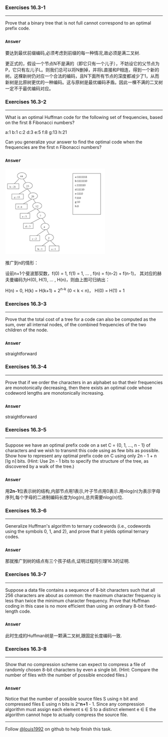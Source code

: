 ### Exercises 16.3-1
***
Prove that a binary tree that is not full cannot correspond to an optimal prefix code.

### `Answer`
要达到最优前缀编码,必须考虑到前缀的每一种情况,故必须是满二叉树.

更正式的，假设一个节点N不是满的（即它只有一个儿子），不妨设它的父节点为P，它只有左儿子L。则我们总可以将N删掉，并将L直接和P相连，得到一个新的树。这棵新树仍对应一个合法的编码，且N下面所有节点的深度都减少了1，从而新树是比原树更优的一种编码。这与原树是最优编码矛盾。因此一棵不满的二叉树一定不于最优编码对应。

### Exercises 16.3-2
***
What is an optimal Huffman code for the following set of frequencies, based on the first 8 Fibonacci numbers?

a:1 b:1 c:2 d:3 e:5 f:8 g:13 h:21

Can you generalize your answer to find the optimal code when the frequencies are the first n Fibonacci numbers?

### `Answer`
![](./repo/s3/1.png)

推广到n的情形：

设前n+1个斐波那契数，f(0) = 1, f(1) = 1, ... , f(n) = f(n-2) + f(n-1)， 其对应的赫夫曼编码为H(0), H(1), ... , H(n)，则由上图可归纳出：

H(n) = 0, H(k) = H(k+1) + 2<sup>n-k</sup> (0 < k < n)， H(0) = H(1) + 1

### Exercises 16.3-3
***
Prove that the total cost of a tree for a code can also be computed as the sum, over all internal nodes, of the combined frequencies of the two children of the node.

### `Answer`
straightforward

### Exercises 16.3-4
***
Prove that if we order the characters in an alphabet so that their frequencies are monotonically decreasing, then there exists an optimal code whose codeword lengths are monotonically increasing.

### `Answer`
straightforward

### Exercises 16.3-5
***
Suppose we have an optimal prefix code on a set C = {0, 1, ..., n - 1} of characters and we wish to transmit this code using as few bits as possible. Show how to represent any optimal prefix code on C using only 2n - 1 + n ⌈lg n⌉ bits. (Hint: Use 2n - 1 bits to specify the structure of the tree, as discovered by a walk of the tree.)

### `Answer`
用**2n-1**位表示树的结构,内部节点用1表示,叶子节点用0表示.用nlog(n)为表示字母序列,每个字母的二进制编码长度为log(n),总共需要nlog(n)位.

### Exercises 16.3-6
***
Generalize Huffman's algorithm to ternary codewords (i.e., codewords using the symbols 0, 1, and 2), and prove that it yields optimal ternary codes.

### `Answer`
那就推广到树的结点有三个孩子结点,证明过程同引理16.3的证明.

### Exercises 16.3-7
***
Suppose a data file contains a sequence of 8-bit characters such that all 256 characters are about as common: the maximum character frequency is less than twice the minimum character frequency. Prove that Huffman coding in this case is no more efficient than using an ordinary 8-bit fixed-length code.

### `Answer`
此时生成的Huffman树是一颗满二叉树,跟固定长度编码一致.

### Exercises 16.3-8
***
Show that no compression scheme can expect to compress a file of randomly chosen 8-bit characters by even a single bit. (Hint: Compare the number of files with the number of possible encoded files.)

### `Answer`
Notice that the number of possible source files S using n bit and compressed files E using n bits is 2^**n+1**  -  1. Since any compression algorithm must assign each element s ∈ S to a distinct element e ∈ E the algorithm cannot hope to actually compress the source file.

***
Follow [@louis1992](https://github.com/gzc) on github to help finish this task.

